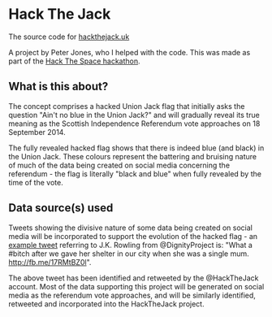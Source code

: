 # Hack The Jack

The source code for [hackthejack.uk](http://hackthejack.uk)

A project by Peter Jones, who I helped with the code. This was made as part of the [Hack The Space hackathon](http://hackthespace.3-beards.com).

## What is this about?

The concept comprises a hacked Union Jack flag that initially asks the question "Ain't no blue in the Union Jack?" and will gradually reveal its true meaning as the Scottish Independence Referendum vote approaches on 18 September 2014.

The fully revealed hacked flag shows that there is indeed blue (and black) in the Union Jack. These colours represent the battering and bruising nature of much of the data being created on social media concerning the referendum - the flag is literally "black and blue" when fully revealed by the time of the vote.

## Data source(s) used

Tweets showing the divisive nature of some data being created on social media will be incorporated to support the evolution of the hacked flag - an [example tweet](https://twitter.com/DignityProject/status/476684436676034560) referring to J.K. Rowling from @DignityProject is: "What a #bitch after we gave her shelter in our city when she was a single mum. http://fb.me/17RMtBZ0l".

The above tweet has been identified and retweeted by the @HackTheJack account. Most of the data supporting this project will be generated on social media as the referendum vote approaches, and will be similarly identified, retweeted and incorporated into the HackTheJack project.
